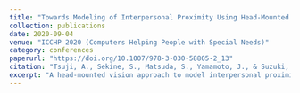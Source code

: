 ```yaml
---
title: "Towards Modeling of Interpersonal Proximity Using Head-Mounted Camera for Children with ASD"
collection: publications
date: 2020-09-04
venue: "ICCHP 2020 (Computers Helping People with Special Needs)"
category: conferences
paperurl: "https://doi.org/10.1007/978-3-030-58805-2_13"
citation: "Tsuji, A., Sekine, S., Matsuda, S., Yamamoto, J., & Suzuki, K. (2020). Towards modeling of interpersonal proximity using head-mounted camera for children with ASD. In Computers Helping People with Special Needs (pp. 104–111). https://doi.org/10.1007/978-3-030-58805-2_13 [acceptance rate ~50%]"
excerpt: "A head-mounted vision approach to model interpersonal proximity in children with ASD, informing HCI for sensing and adapting to social space in real contexts."
---
```

